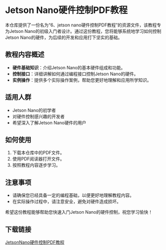 # Jetson Nano硬件控制PDF教程

本仓库提供了一份名为“6、jetson nano硬件控制PDF教程”的资源文件，该教程专为Jetson Nano的初级入门者设计。通过这份教程，您将能够系统地学习如何控制Jetson Nano的硬件，为后续的开发和应用打下坚实的基础。

## 教程内容概述

- **硬件基础知识**：介绍Jetson Nano的基本硬件组成和功能。
- **控制接口**：详细讲解如何通过编程接口控制Jetson Nano的硬件。
- **实例操作**：提供多个实际操作案例，帮助您更好地理解和应用所学知识。

## 适用人群

- Jetson Nano的初学者
- 对硬件控制感兴趣的开发者
- 希望深入了解Jetson Nano硬件的用户

## 如何使用

1. 下载本仓库中的PDF文件。
2. 使用PDF阅读器打开文件。
3. 按照教程内容逐步学习。

## 注意事项

- 请确保您已经具备一定的编程基础，以便更好地理解教程内容。
- 在实际操作过程中，请注意安全，避免对硬件造成损坏。

希望这份教程能够帮助您快速入门Jetson Nano的硬件控制，祝您学习愉快！

## 下载链接

[JetsonNano硬件控制PDF教程](https://pan.quark.cn/s/4ca62073a0ab)